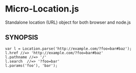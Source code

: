 Micro-Location.js
=================

Standalone location (URL) object for both browser and node.js


SYNOPSIS
--------

	var l = Location.parse('http://example.com/?foo=bar#baz');
	l.href //=> 'http://example.com/?foo=bar#baz'
	l.pathname //=> '/'
	l.search  //=> '?foo=bar'
	l.params('foo'), 'bar');


